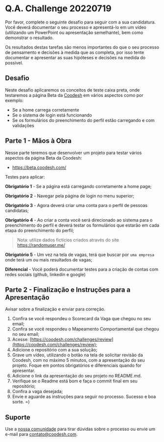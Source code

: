 # Q.A. Challenge 20220719

Por favor, complete o seguinte desafio para seguir com a sua candidatura. Você deverá documentar o seu processo e apresentá-lo em um vídeo (utilizando um PowerPoint ou apresentação semelhante), bem como demonstrar o resultado.

Os resultados destas tarefas são menos importantes do que o seu processo de pensamento e decisões à medida que as completa, por isso tente documentar e apresentar as suas hipóteses e decisões na medida do possível.

## Desafio

Neste desafio aplicaremos os conceitos de teste caixa preta, onde testaremos a página Beta da [Coodesh](https://beta.coodesh.com/) em vários aspectos como por exemplo:

- Se a home carrega corretamente
- Se o sistema de login está funcionando
- Se os formulários do preenchimento do perfil estão carregando e com validações
 
 ## Parte 1 - Mãos à Obra

Nesse parte teremos que desenvolver um projeto para testar vários aspectos da página Beta da Coodesh:

- https://beta.coodesh.com/


Testes para aplicar:

**Obrigatório 1** - Se a página está carregando corretamente a home page;

**Obrigatório 2** - Navegar pela página de login no menu superior;

**Obrigatório 3** - Agora deverá criar uma conta para o perfil de pessoas candidatas;

**Obrigatório 4** - Ao criar a conta você será direcionado ao sistema para o preenchimento do perfil e deverá testar os formulários que estarão em cada etapa do preenchimento do perfil;

> Nota: utilize dados fictícios criados através do site https://randomuser.me/

**Obrigatório 5** - Um vez na tela de vagas, terá que buscar por `uma empresa` onde terá um ou mais resultados de vagas;

**Diferencial** - Você poderá documentar testes para a criação de contas com redes sociais (github, linkedin e google)

## Parte 2 - Finalização e Instruções para a Apresentação

Avisar sobre a finalização e enviar para correção.

1. Confira se você respondeu o Scorecard da Vaga que chegou no seu email;
2. Confira se você respondeu o Mapeamento Comportamental que chegou no seu email;
3. Acesse: [https://coodesh.com/challenges/review](https://coodesh.com/challenges/review);
4. Adicione o repositório com a sua solução;
5. Grave um vídeo, utilizando o botão na tela de solicitar revisão da Coodesh, com no máximo 5 minutos, com a apresentação do seu projeto. Foque em pontos obrigatórios e diferenciais quando for apresentar.
6. Adicione o link da apresentação do seu projeto no README.md.
7. Verifique se o Readme está bom e faça o commit final em seu repositório;
8. Confira a vaga desejada;
9. Envie e aguarde as instruções para seguir no processo. Sucesso e boa sorte. =)

## Suporte

Use a [nossa comunidade](https://discord.gg/rdXbEvjsWu) para tirar dúvidas sobre o processo ou envie um e-mail para contato@coodesh.com.




